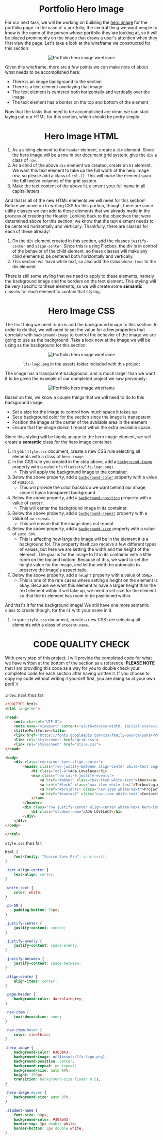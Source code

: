 # <div align="center">Portfolio Hero Image</div>

For our next task, we will be working on building the [hero image](https://en.wikipedia.org/wiki/Hero_image) for the portfolio page. In the case of a portfolio, the central thing we want people to know is the name of the person whose portfolio they are looking at, so it will be placed prominently on the image that draws a user's attention when they first view the page. Let's take a look at the wireframe we constructed for this section:

<p align="center">
  <img src="assets/readme_assets/hero_wireframe.png" alt="Portfolio hero image wireframe">
</p>

Given this wireframe, there are a few points we can make note of about what needs to be accomplished here:

- There is an image background to the section
- There is a text element overlaying that image
- The text element is centered both horizontally and vertically over the image
- The text element has a border on the top and bottom of the element

Now that the tasks that need to be accomplished are clear, we can start laying out our HTML for this section, which should be pretty simple.

# <div align="center">Hero Image HTML</div>

1. As a sibling element to the `header` element, create a `div` element. Since the hero image will be a row in our document grid system, give the `div` a class of `row`.
1. As a child of the above `div` element we created, create an `h1` element. We want this text element to take up the full width of the hero image row, so please add a class of `col-12`. This will make the element span the full twelve columns of the grid system.
1. Make the text content of the above `h1` element your full name in all capital letters.

And that is all of the new HTML elements we will need for this section! Before we move on to writing CSS for this portion, though, there are some utility classes we can add to these elements that we already made in the process of creating the Header. Looking back to the objectives that were determined above for this section, we know that the text element needs to be centered horizontally and vertically. Thankfully, there are classes for each of these already!

1. On the `div` element created in this section, add the classes `justify-center` and `align-center`. Since this is using Flexbox, the div is in control of the behavior of the child element, so these classes will make any child element(s) be centered both horizontally and vertically.
1. This section will have white text, so also add the class `white-text` to the div element.

There is still some styling that we need to apply to these elements, namely the background image and the borders on the text element. This styling will be very specific to these elements, so we will create some **semantic** classes for each element to contain that styling.

# <div align="center">Hero Image CSS</div>

The first thing we need to do is add the background image to this section. In order to do that, we will need to set the value for a few properties that correlate with `background-image` to control the behavior of the image we are going to use as the background. Take a look now at the image we will be using as the background for this section:

<p align="center">
  <img src="assets/readme_assets/lfz-logo.png" alt="Portfolio hero image wireframe">
</p>
<p align="center"><code>lfz-logo.png</code> in the assets folder included with this project</p>

The image has a transparent background, and is much larger than we want it to be given the example of our completed project we saw previously:

<p align="center">
  <img src="assets/readme_assets/hero-example.png" alt="Portfolio hero image wireframe">
</p>

Based on this, we know a couple things that we will need to do to this background image:

- Set a size for the image to control how much space it takes up
- Set a background color for the section since the image is transparent
- Position the image at the center of the available area in the element
- Ensure that the image doesn't repeat within the extra available space

Since this styling will be highly unique to the hero image element, we will create a **semantic** class for the hero image container.

1. In your `style.css` document, create a new CSS rule selecting all elements with a class of `hero-image`.
1. In the CSS rule you created in the step above, add a [`background-image`](https://www.w3schools.com/cssref/pr_background-image.asp) property with a value of `url(assets/lfz-logo.png)`.
    - This will apply the background image to the container.
1. Below the above property, add a [`background-color`](https://www.w3schools.com/cssref/pr_background-color.asp) property with a value of `#303b43`.
    - This will provide the color backdrop we want behind our image, since it has a transparent background.
1. Below the above property, add a [`background-position`](https://www.w3schools.com/cssref/pr_background-position.asp) property with a value of `center`.
    - This will center the background image in its container.
1. Below the above property, add a [`background-repeat`](https://www.w3schools.com/cssref/pr_background-repeat.asp) property with a value of `no-repeat`.
    - This will ensure that the image does not repeat.
1. Below the above property, add a [`background-size`](https://www.w3schools.com/cssref/css3_pr_background-size.asp) property with a value of `auto 80%`.
    - This is affecting how large the image will be in the element it is a background for. The property itself can receive a few different types of values, but here we are setting the width and the height of the element. The goal is for the image to fit in its container with a little room on the top and bottom. Because of this, we want to set the height value for the image, and let the width be automatic to preserve the image's aspect ratio.
1. Below the above property, add a `height` property with a value of `350px`.
    - This is one of the rare cases where setting a height on the element is okay. Because we want this element to have a larger height than the text element within it will take up, we need a set size for the element so that the `h1` element has room to be positioned within.

And that's it for the background image! We still have one more semantic class to create though, for the `h1` with your name in it.

1. In your `style.css` document, create a new CSS rule selecting all elements with a class of `student-name`.


# <div align="center">CODE QUALITY CHECK</div>

With every step of this project, I will provide the completed code for what we have written at the bottom of the section as a reference. **PLEASE NOTE** that I am providing this code as a way for you to double check your completed code for each section after having written it. If you choose to copy my code without writing it yourself first, you are doing so at your own peril ☠️

`index.html` thus far:

```html
<!DOCTYPE html>
<html lang="en">

<head>
    <meta charset="UTF-8">
    <meta name="viewport" content="width=device-width, initial-scale=1.0">
    <title>Portfolio</title>
    <link href="https://fonts.googleapis.com/css?family=Source+Sans+Pro:300,600&display=swap" rel="stylesheet">
    <link rel="stylesheet" href="grid.css">
    <link rel="stylesheet" href="style.css">
</head>

<body>
    <div class="container text-align-center">
        <header class="row justify-between align-center white-text page-header">
            <h1 class="col-4">Ada Lovelace</h1>
            <nav class="row col-6 justify-evenly">
                <a href="#about" class="nav-item white-text">About</a>
                <a href="#tech" class="nav-item white-text">Technologies</a>
                <a href="#projects" class="nav-item white-text">Projects</a>
                <a href="#contact" class="nav-item white-text">Contact</a>
            </nav>
        </header>
        <div class="row justify-center align-center white-text hero-image">
            <h1 class="student-name">ADA LOVELACE</h1>
        </div>
    </div>
</body>

</html>
```

`style.css` thus far:

```css
html {
    font-family: "Source Sans Pro", sans-serif;
}

.text-align-center {
    text-align: center;
}

.white-text {
    color: white;
}

.pb-50 {
    padding-bottom: 50px;
}

.justify-center {
    justify-content: center;
}

.justify-evenly {
    justify-content: space-evenly;
}

.justify-between {
    justify-content: space-between;
}

.align-center {
    align-items: center;
}

.page-header {
    background-color: darkslategrey;
}

.nav-item {
    text-decoration: none;
}

.nav-item:hover {
    color: steelblue;
}

.hero-image {
    background-color: #303b43;
    background-image: url(assets/lfz-logo.png);
    background-position: center;
    background-repeat: no-repeat;
    background-size: auto 80%;
    height: 350px;
    transition: background-size linear 0.5s;
}

.hero-image:hover {
    background-size: auto 95%;
}

.student-name {
    font-size: 80px;
    background-color: #303b43;
    border-top: 5px double white;
    border-bottom: 5px double white;
}
```
